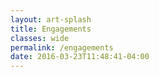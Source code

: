 ```yaml
---
layout: art-splash
title: Engagements
classes: wide
permalink: /engagements
date: 2016-03-23T11:48:41-04:00
---
```

